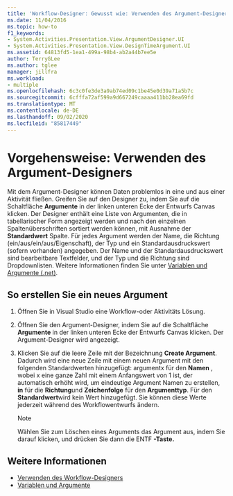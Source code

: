 ```yaml
---
title: 'Workflow-Designer: Gewusst wie: Verwenden des Argument-Designers'
ms.date: 11/04/2016
ms.topic: how-to
f1_keywords:
- System.Activities.Presentation.View.ArgumentDesigner.UI
- System.Activities.Presentation.View.DesignTimeArgument.UI
ms.assetid: 64813fd5-1ea1-499a-98b4-ab2a44b7ee5e
author: TerryGLee
ms.author: tglee
manager: jillfra
ms.workload:
- multiple
ms.openlocfilehash: 6c3c0fe3de3a9ab74ed09c1be45e0d39a71a5b7c
ms.sourcegitcommit: 6cfffa72af599a9d667249caaaa411bb28ea69fd
ms.translationtype: MT
ms.contentlocale: de-DE
ms.lasthandoff: 09/02/2020
ms.locfileid: "85817449"
---
```

# <a name="how-to-use-the-argument-designer"></a>Vorgehensweise: Verwenden des Argument-Designers

Mit dem Argument-Designer können Daten problemlos in eine und aus einer Aktivität fließen. Greifen Sie auf den Designer zu, indem Sie auf die Schaltfläche **Argumente** in der linken unteren Ecke der Entwurfs Canvas klicken. Der Designer enthält eine Liste von Argumenten, die in tabellarischer Form angezeigt werden und nach den einzelnen Spaltenüberschriften sortiert werden können, mit Ausnahme der **Standardwert** Spalte. Für jedes Argument werden der Name, die Richtung (ein/aus/ein/aus/Eigenschaft), der Typ und ein Standardausdruckswert (sofern vorhanden) angegeben. Der Name und der Standardausdruckswert sind bearbeitbare Textfelder, und der Typ und die Richtung sind Dropdownlisten. Weitere Informationen finden Sie unter [Variablen und Argumente (.net)](/dotnet/framework/windows-workflow-foundation/variables-and-arguments).

## <a name="to-create-a-new-argument"></a>So erstellen Sie ein neues Argument

1. Öffnen Sie in Visual Studio eine Workflow-oder Aktivitäts Lösung.

2. Öffnen Sie den Argument-Designer, indem Sie auf die Schaltfläche **Argumente** in der linken unteren Ecke der Entwurfs Canvas klicken. Der Argument-Designer wird angezeigt.

3. Klicken Sie auf die leere Zeile mit der Bezeichnung **Create Argument**. Dadurch wird eine neue Zeile mit einem neuen Argument mit den folgenden Standardwerten hinzugefügt: argumentx für den **Namen** , wobei x eine ganze Zahl mit einem Anfangswert von 1 ist, der automatisch erhöht wird, um eindeutige Argument Namen zu erstellen, **in** für die **Richtung**und **Zeichenfolge** für den **Argumenttyp**. Für den **Standardwert**wird kein Wert hinzugefügt. Sie können diese Werte jederzeit während des Workflowentwurfs ändern.

    > [!NOTE]
    > Wählen Sie zum Löschen eines Arguments das Argument aus, indem Sie darauf klicken, und drücken Sie dann die ENTF **-Taste.**

## <a name="see-also"></a>Weitere Informationen

- [Verwenden des Workflow-Designers](developing-applications-with-the-workflow-designer.md)
- [Variablen und Argumente](/dotnet/framework/windows-workflow-foundation/variables-and-arguments)
